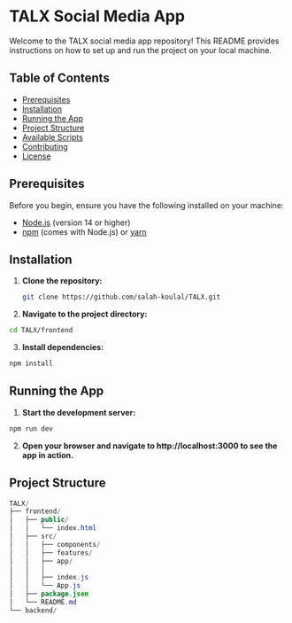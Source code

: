 # TALX Social Media App

Welcome to the TALX social media app repository! This README provides instructions on how to set up and run the project on your local machine.

## Table of Contents

- [Prerequisites](#prerequisites)
- [Installation](#installation)
- [Running the App](#running-the-app)
- [Project Structure](#project-structure)
- [Available Scripts](#available-scripts)
- [Contributing](#contributing)
- [License](#license)

## Prerequisites

Before you begin, ensure you have the following installed on your machine:

- [Node.js](https://nodejs.org/) (version 14 or higher)
- [npm](https://www.npmjs.com/) (comes with Node.js) or [yarn](https://yarnpkg.com/)

## Installation

1. **Clone the repository:**

   ```sh
   git clone https://github.com/salah-koulal/TALX.git
   ```
2. **Navigate to the project directory:**
```sh
cd TALX/frontend
```

3. **Install dependencies:**
```sh
npm install
```

## Running the App

1. **Start the development server:**

```sh
npm run dev
```

2. **Open your browser and navigate to http://localhost:3000 to see the app in action.**


## Project Structure

```java
TALX/
├── frontend/
│   ├── public/
│   │   └── index.html
│   ├── src/
│   │   ├── components/
│   │   ├── features/
│   │   ├── app/
│   │   │ 
│   │   ├── index.js
│   │   └── App.js
│   ├── package.json
│   └── README.md
└── backend/
```
